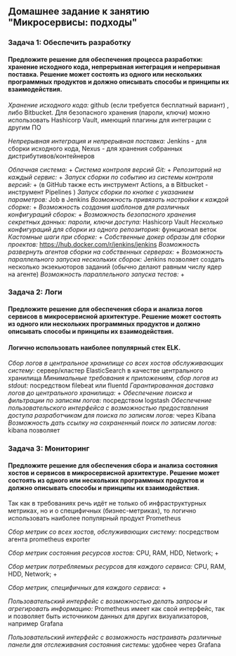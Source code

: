 ##  Домашнее задание к занятию "Микросервисы: подходы" ## 

### Задача 1: Обеспечить разработку ###

#### Предложите решение для обеспечения процесса разработки: хранение исходного кода, непрерывная интеграция и непрерывная поставка. Решение может состоять из одного или нескольких программных продуктов и должно описывать способы и принципы их взаимодействия. ####

_Хранение исходного кода:_ github (если требуется бесплатный вариант) , либо Bitbucket. Для безопасного хранения (пароли, ключи) можно использовать Hashicorp Vault, имеющий плагины для интеграции с другим ПО

_Непрерывная интеграция и непрерывная поставка:_ Jenkins - для сборки исходного кода, Nexus - для хранения собранных дистрибутивов/контейнеров

_Облачная система:_  +
_Система контроля версий Git:_ +
_Репозиторий на каждый сервис:_ + 
_Запуск сборки по событию из системы контроля версий:_ + (в GitHub также есть инструмент Actions, а в Bitbucket - инструмент Pipelines )
_Запуск сборки по кнопке с указанием параметров:_ Job в Jenkins
_Возможность привязать настройки к каждой сборке:_ +
_Возможность создания шаблонов для различных конфигураций сборок:_ +
_Возможность безопасного хранения секретных данных: пароли, ключи доступа:_ Hashicorp Vault
_Несколько конфигураций для сборки из одного репозитория:_ функционал веток 
_Кастомные шаги при сборке:_ +
_Собственные докер образы для сборки проектов:_ https://hub.docker.com/r/jenkins/jenkins
_Возможность развернуть агентов сборки на собственных серверах:_ +
_Возможность параллельного запуска нескольких сборок:_ Jenkins позволяет создать несколько экзекьюторов заданий (обычно делают равным числу ядер на агенте)
_Возможность параллельного запуска тестов:_ +


### Задача 2: Логи ### 
 
#### Предложите решение для обеспечения сбора и анализа логов сервисов в микросервисной архитектуре. Решение может состоять из одного или нескольких программных продуктов и должно описывать способы и принципы их взаимодействия. ####

#### Логично использовать наиболее популярный стек ELK. ####

_Сбор логов в центральное хранилище со всех хостов обслуживающих систему:_ сервер/кластер ElasticSearch в качестве центрального хранилища
_Минимальные требования к приложениям, сбор логов из stdout:_ посредством filebeat или fluentd
_Гарантированная доставка логов до центрального хранилища:_ +
_Обеспечение поиска и фильтрации по записям логов:_ посредством logstash
_Обеспечение пользовательского интерфейса с возможностью предоставления доступа разработчикам для поиска по записям логов:_ через Kibana
_Возможность дать ссылку на сохраненный поиск по записям логов:_ kibana позволяет


### Задача 3: Мониторинг ###

#### Предложите решение для обеспечения сбора и анализа состояния хостов и сервисов в микросервисной архитектуре. Решение может состоять из одного или нескольких программных продуктов и должно описывать способы и принципы их взаимодействия. ####

Так как в требованиях речь идёт не только об инфраструктурных метриках, но и о специфичных (бизнес-метриках), то логично использовать наиболее популярный продукт Prometheus 

_Сбор метрик со всех хостов, обслуживающих систему:_ посредством агента prometheus exporter

_Сбор метрик состояния ресурсов хостов:_ CPU, RAM, HDD, Network; +

_Сбор метрик потребляемых ресурсов для каждого сервиса:_ CPU, RAM, HDD, Network; + 

_Сбор метрик, специфичных для каждого сервиса:_ +

_Пользовательский интерфейс с возможностью делать запросы и агрегировать информацию:_ Prometheus имеет как свой интерфейс, так и позволяет быть источником данных для других визуализаторов, например Grafana

_Пользовательский интерфейс с возможность настраивать различные панели для отслеживания состояния системы:_ удобнее через Grafana